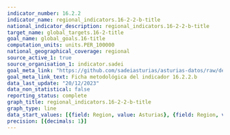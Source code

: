 ```yaml
---
indicator_number: 16.2.2
indicator_name: regional_indicators.16-2-2-b-title
national_indicator_description: regional_indicators.16-2-2-b-title
target_name: global_targets.16-2-title
goal_name: global_goals.16-title
computation_units: units.PER_100000
national_geographical_coverage: regional
source_active_1: true
source_organisation_1: indicator.sadei
goal_meta_link: "https://github.com/sadeiasturias/asturias-datos/raw/develop/descargas/metodologia/16.2.2.b.pdf"
goal_meta_link_text: Ficha metodológica del indicador 16.2.2.b
data_last_update: "20/12/2023"
data_non_statistical: false
reporting_status: complete
graph_title: regional_indicators.16-2-2-b-title
graph_type: line
data_start_values: [{field: Region, value: Asturias}, {field: Region, value: España}]
precision: [{decimals: 1}]
---
```

